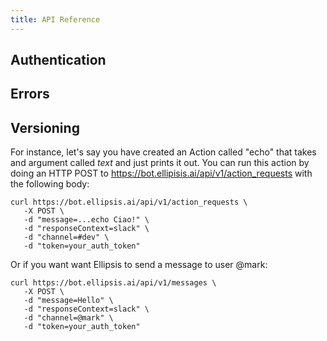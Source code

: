 ```yaml
---
title: API Reference
---
```


## Authentication
## Errors
## Versioning

For instance, let's say you have created an Action called "echo" that takes
and argument called _text_ and just prints it out. You can
run this action by doing an HTTP POST to https://bot.ellipisis.ai/api/v1/action_requests
with the following body:

```
curl https://bot.ellipsis.ai/api/v1/action_requests \
   -X POST \
   -d "message=...echo Ciao!" \
   -d "responseContext=slack" \
   -d "channel=#dev" \
   -d "token=your_auth_token"
```

Or if you want want Ellipsis to send a message to user @mark:

```
curl https://bot.ellipsis.ai/api/v1/messages \
   -X POST \
   -d "message=Hello" \
   -d "responseContext=slack" \
   -d "channel=@mark" \
   -d "token=your_auth_token"
```
